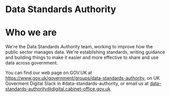 # Data Standards Authority

# Who we are
We're the Data Standards Authority team, working to improve how the public sector manages data. We're establishing standards, writing guidance and building things to make it easier and more effective to share and use data across government. 

You can find our web page on GOV.UK at https://www.gov.uk/government/groups/data-standards-authority, on UK Goverment Digital Slack in #data-standards-authority, or email us at data-standards-authority@digital.cabinet-office.gov.uk
